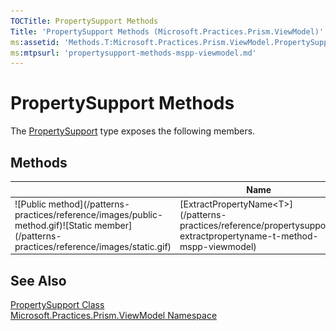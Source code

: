 ```yaml
---
TOCTitle: PropertySupport Methods
Title: 'PropertySupport Methods (Microsoft.Practices.Prism.ViewModel)'
ms:assetid: 'Methods.T:Microsoft.Practices.Prism.ViewModel.PropertySupport'
ms:mtpsurl: 'propertysupport-methods-mspp-viewmodel.md'
---
```



# PropertySupport Methods

The [PropertySupport](/patterns-practices/reference/propertysupport-class-mspp-viewmodel) type exposes the following members.

## Methods


<table>

<thead>
<tr class="header">
<th> </th>
<th>Name</th>
<th>Description</th>
</tr>
</thead>
<tbody>
<tr class="odd">
<td>![Public method](/patterns-practices/reference/images/public-method.gif)![Static member](/patterns-practices/reference/images/static.gif)</td>
<td>[ExtractPropertyName&lt;T&gt;](/patterns-practices/reference/propertysupport-extractpropertyname-t-method-mspp-viewmodel)</td>
<td><div class="summary">
Extracts the property name from a property expression.
</div></td>
</tr>
</tbody>
</table>

## See Also

[PropertySupport Class](/patterns-practices/reference/propertysupport-class-mspp-viewmodel)  
[Microsoft.Practices.Prism.ViewModel Namespace](/patterns-practices/reference/mspp-viewmodel-namespace)  